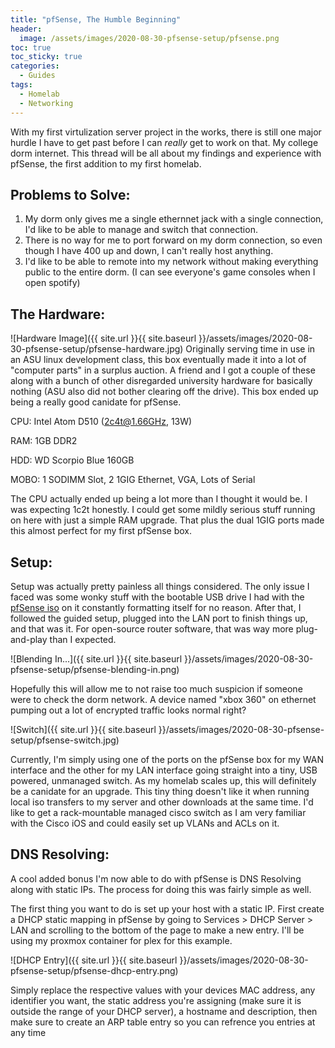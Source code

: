 ```yaml
---
title: "pfSense, The Humble Beginning"
header:
  image: /assets/images/2020-08-30-pfsense-setup/pfsense.png
toc: true
toc_sticky: true
categories:
  - Guides
tags:
  - Homelab
  - Networking
---
```


With my first virtulization server project in the works, there is still one major hurdle I have to get past before I can *really* get to work on that. My college dorm internet. This thread will be all about my findings and experience with pfSense, the first addition to my first homelab.


## Problems to Solve:

1. My dorm only gives me a single ethernnet jack with a single connection, I'd like to be able to manage and switch that connection.
2. There is no way for me to port forward on my dorm connection, so even though I have 400 up and down, I can't really host anything.
3. I'd like to be able to remote into my network without making everything public to the entire dorm. (I can see everyone's game consoles when I open spotify)


## The Hardware:

![Hardware Image]({{ site.url }}{{ site.baseurl }}/assets/images/2020-08-30-pfsense-setup/pfsense-hardware.jpg)
Originally serving time in use in an ASU linux development class, this box eventually made it into a lot of "computer parts" in a surplus auction. A friend and I got a couple of these along with a bunch of other disregarded university hardware for basically nothing (ASU also did not bother clearing off the drive). This box ended up being a really good canidate for pfSense.

CPU: Intel Atom D510 (2c4t@1.66GHz, 13W)

RAM: 1GB DDR2

HDD: WD Scorpio Blue 160GB

MOBO: 1 SODIMM Slot, 2 1GIG Ethernet, VGA, Lots of Serial

The CPU actually ended up being a lot more than I thought it would be. I was expecting 1c2t honestly. I could get some mildly serious stuff running on here with just a simple RAM upgrade. That plus the dual 1GIG ports made this almost perfect for my first pfSense box.



## Setup:

Setup was actually pretty painless all things considered. The only issue I faced was some wonky stuff with the bootable USB drive I had with the [pfSense iso](https://www.pfsense.org/download/) on it constantly formatting itself for no reason. After that, I followed the guided setup, plugged into the LAN port to finish things up, and that was it. For open-source router software, that was way more plug-and-play than I expected.

![Blending In...]({{ site.url }}{{ site.baseurl }}/assets/images/2020-08-30-pfsense-setup/pfsense-blending-in.png)

Hopefully this will allow me to not raise too much suspicion if someone were to check the dorm network. A device named "xbox 360" on ethernet pumping out a lot of encrypted traffic looks normal right?

![Switch]({{ site.url }}{{ site.baseurl }}/assets/images/2020-08-30-pfsense-setup/pfsense-switch.jpg)

Currently, I'm simply using one of the ports on the pfSense box for my WAN interface and the other for my LAN interface going straight into a tiny, USB powered, unmanaged switch. As my homelab scales up, this will definitely be a canidate for an upgrade. This tiny thing doesn't like it when running local iso transfers to my server and other downloads at the same time. I'd like to get a rack-mountable managed cisco switch as I am very familiar with the Cisco iOS and could easily set up VLANs and ACLs on it.


## DNS Resolving:
A cool added bonus I'm now able to do with pfSense is DNS Resolving along with static IPs. The process for doing this was fairly simple as well.

The first thing you want to do is set up your host with a static IP. First create a DHCP static mapping in pfSense by going to Services > DHCP Server > LAN and scrolling to the bottom of the page to make a new entry. I'll be using my proxmox container for plex for this example.

![DHCP Entry]({{ site.url }}{{ site.baseurl }}/assets/images/2020-08-30-pfsense-setup/pfsense-dhcp-entry.png)

Simply replace the respective values with your devices MAC address, any identifier you want, the static address you're assigning (make sure it is outside the range of your DHCP server), a hostname and description, then make sure to create an ARP table entry so you can refrence you entries at any time
